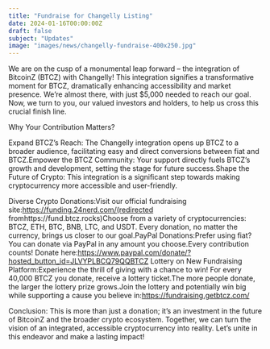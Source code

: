 ```yaml
---
title: "Fundraise for Changelly Listing"
date: 2024-01-16T00:00:00Z
draft: false
subject: "Updates"
image: "images/news/changelly-fundraise-400x250.jpg"
---
```


We are on the cusp of a monumental leap forward – the integration of BitcoinZ (BTCZ) with Changelly! This integration signifies a transformative moment for BTCZ, dramatically enhancing accessibility and market presence. We’re almost there, with just $5,000 needed to reach our goal. Now, we turn to you, our valued investors and holders, to help us cross this crucial finish line.

Why Your Contribution Matters?

Expand BTCZ’s Reach: The Changelly integration opens up BTCZ to a broader audience, facilitating easy and direct conversions between fiat and BTCZ.Empower the BTCZ Community: Your support directly fuels BTCZ’s growth and development, setting the stage for future success.Shape the Future of Crypto: This integration is a significant step towards making cryptocurrency more accessible and user-friendly.

Diverse Crypto Donations:Visit our official fundraising site:https://funding.24nerd.com/(redirected fromhttps://fund.btcz.rocks)Choose from a variety of cryptocurrencies: BTCZ, ETH, BTC, BNB, LTC, and USDT. Every donation, no matter the currency, brings us closer to our goal.PayPal Donations:Prefer using fiat? You can donate via PayPal in any amount you choose.Every contribution counts! Donate here:https://www.paypal.com/donate/?hosted_button_id=JLVYPLBCQ79QQBTCZ Lottery on New Fundraising Platform:Experience the thrill of giving with a chance to win! For every 40,000 BTCZ you donate, receive a lottery ticket.The more people donate, the larger the lottery prize grows.Join the lottery and potentially win big while supporting a cause you believe in:https://fundraising.getbtcz.com/

Conclusion: This is more than just a donation; it’s an investment in the future of BitcoinZ and the broader crypto ecosystem. Together, we can turn the vision of an integrated, accessible cryptocurrency into reality. Let’s unite in this endeavor and make a lasting impact!

